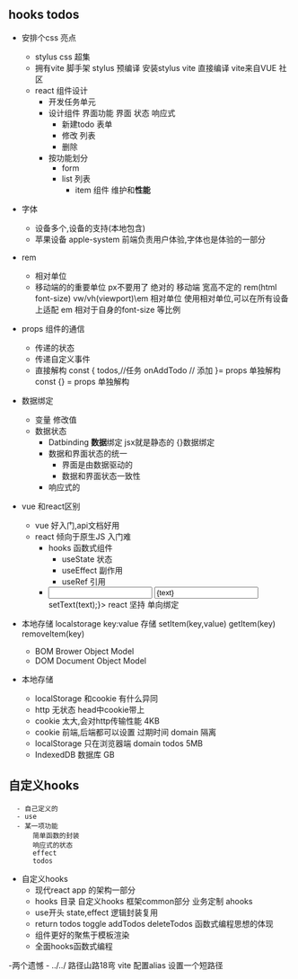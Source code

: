 ## hooks todos

- 安排个css 亮点
    - stylus
        css 超集
    - 拥有vite 脚手架
        stylus 预编译 安装stylus vite 直接编译
        vite来自VUE 社区
    - react 组件设计
        - 开发任务单元
        - 设计组件
            界面功能 界面 状态 响应式
            - 新建todo 表单
            - 修改 列表
            - 删除
        - 按功能划分
            - form 
            - list 列表
                - item 组件 维护和**性能**

 - 字体
     - 设备多个,设备的支持(本地包含)
     - 苹果设备 apple-system  前端负责用户体验,字体也是体验的一部分
 - rem
    - 相对单位
    - 移动端的的重要单位 px不要用了 绝对的
       移动端 宽高不定的 rem(html font-size) vw/vh(viewport)\em  相对单位 
       使用相对单位,可以在所有设备上适配 
       em 相对于自身的font-size 等比例 

- props 组件的通信
    - 传递的状态
    - 传递自定义事件
    - 直接解构 
        const {
            todos,//任务
            onAddTodo // 添加
        }= props 单独解构
        const {} = props 单独解构

- 数据绑定
    - 变量 修改值
    - 数据状态
        - Datbinding **数据**绑定  jsx就是静态的
        {}数据绑定
        - 数据和界面状态的统一
           - 界面是由数据驱动的
           - 数据和界面状态一致性
        - 响应式的 

- vue 和react区别
    - vue 好入门,api文档好用
    - react 倾向于原生JS 入门难
        - hooks  函数式组件
            - useState 状态
            - useEffect 副作用
            - useRef  引用
        - <input v-model="text /">
            <input value = {text} onchange={()=>setText(text);}>
            react 坚持 单向绑定 

- 本地存储
    localstorage
        key:value 存储 
        setItem(key,value)
        getItem(key)
        removeItem(key)

    - BOM  Brower Object Model  
    - DOM Document Object Model
-  本地存储
    - localStorage 和cookie 有什么异同
    - http 无状态 head中cookie带上
    - cookie 太大,会对http传输性能 4KB
    - cookie 前端,后端都可以设置
        过期时间
        domain 隔离
    - localStorage 只在浏览器端
        domain
        todos
        5MB
    - IndexedDB 数据库  GB 

##  自定义hooks
      - 自己定义的
      - use
      - 某一项功能
          简单函数的封装
          响应式的状态
          effect 
          todos 

- 自定义hooks 
    - 现代react app 的架构一部分
    - hooks 目录
         自定义hooks
         框架common部分
         业务定制 ahooks 
    - use开头
        state,effect 逻辑封装复用
    - return
        todos
        toggle
        addTodos
        deleteTodos
        函数式编程思想的体现
    - 组件更好的聚焦于模板渲染
    - 全面hooks函数式编程


-两个遗憾
    - ../../ 路径山路18弯
        vite 配置alias 设置一个短路径


        
